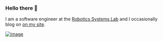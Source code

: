 ### Hello there 👋

I am a software engineer at the [Robotics Systems Lab](https://rsl.ethz.ch/) and I occasionally blog on [on my site](https://tomlankhorst.nl/).

[![image](https://user-images.githubusercontent.com/675432/128227949-bb738e72-b7fe-4759-a977-24aa460bede3.png)](https://tomlankhorst.nl/)
